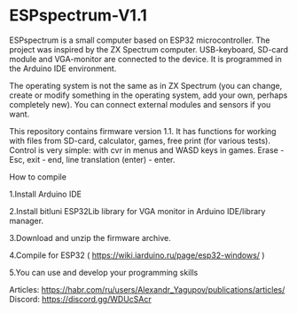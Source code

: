# ESPspectrum-V1.1
ESPspectrum is a small computer based on ESP32 microcontroller. The project was inspired by the ZX Spectrum computer. USB-keyboard, SD-card module and VGA-monitor are connected to the device.
It is programmed in the Arduino IDE environment. 

The operating system is not the same as in ZX Spectrum (you can change, create or modify something in the operating system, add your own, perhaps completely new). You can connect external modules and sensors if you want.  


This repository contains firmware version 1.1. It has functions for working with files from SD-card, calculator, games, free print (for various tests). 
Control is very simple: with cvr in menus and WASD keys in games.
Erase - Esc, exit - end, line translation (enter) - enter.


How to compile

1.Install Arduino IDE

2.Install bitluni ESP32Lib library for VGA monitor in Arduino IDE/library manager.

3.Download and unzip the firmware archive.

4.Compile for ESP32 ( https://wiki.iarduino.ru/page/esp32-windows/ )

5.You can use and develop your programming skills 


Articles: https://habr.com/ru/users/Alexandr_Yagupov/publications/articles/ 
Discord: https://discord.gg/WDUcSAcr
